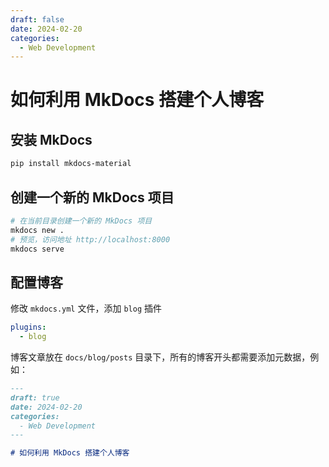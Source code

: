 ```yaml
---
draft: false
date: 2024-02-20
categories:
  - Web Development
---
```


# 如何利用 MkDocs 搭建个人博客

## 安装 MkDocs

```bash
pip install mkdocs-material
```

## 创建一个新的 MkDocs 项目

```bash
# 在当前目录创建一个新的 MkDocs 项目
mkdocs new .
# 预览，访问地址 http://localhost:8000
mkdocs serve
```

## 配置博客

修改 `mkdocs.yml` 文件，添加 `blog` 插件

```yaml
plugins:
  - blog
```

博客文章放在 `docs/blog/posts` 目录下，所有的博客开头都需要添加元数据，例如：

```markdown
---
draft: true
date: 2024-02-20
categories:
  - Web Development
---

# 如何利用 MkDocs 搭建个人博客
```
